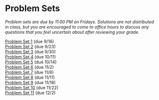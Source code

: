 # Problem Sets

_Problem sets are due by 11:00 PM on Fridays.  Solutions are not distributed in class, but you are encouraged to come to office hours to discuss any questions that you feel uncertain about after reviewing your grade._

[Problem Set 1](ECON251-ps1.pdf) (due 9/16)  
[Problem Set 2](ECON251-ps2-2022-09-14.pdf) (due 9/23)  
[Problem Set 3](ECON251-ps3-2022-09-25.pdf) (due 9/30)  
[Problem Set 4](ECON251-ps4-2022-09-29.pdf) (due 10/11)  
[Problem Set 5](ECON251-ps5-2022-09-29.pdf) (due 10/14)  
[Problem Set 6](ECON251-ps6-2022-10-25.pdf) (due 11/2)  
[Problem Set 7](ECON251-ps7-2022-11-01.pdf) (due 11/6)  
[Problem Set 8](ECON251-ps8-2022-11-07.pdf) (due 11/11)   
[Problem Set 9](ECON251-ps9-2022-11-15.pdf) (due 11/18)  
[Problem Set 10](ECON251-ps10-2022-11-20.pdf) (due 11/22)   
[Problem Set 11](ECON251-ps11-2022-11-26.pdf) (due 12/2)  
